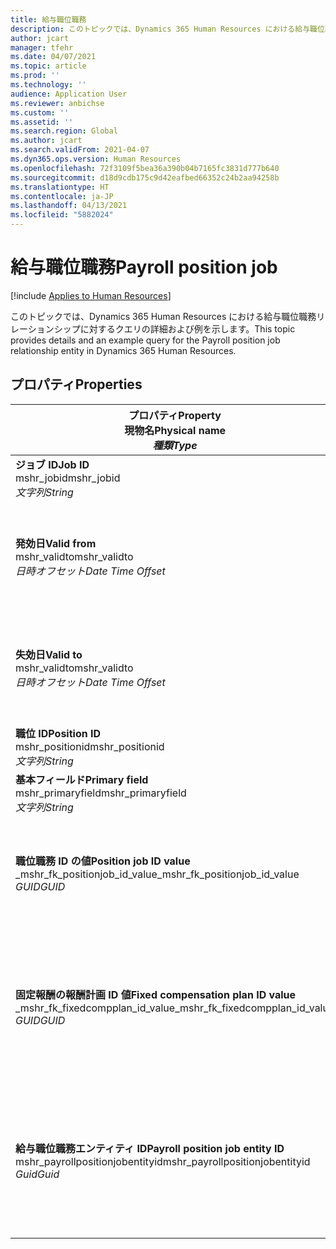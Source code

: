 ```yaml
---
title: 給与職位職務
description: このトピックでは、Dynamics 365 Human Resources における給与職位職務エンティティに対するクエリの詳細および例を示します。
author: jcart
manager: tfehr
ms.date: 04/07/2021
ms.topic: article
ms.prod: ''
ms.technology: ''
audience: Application User
ms.reviewer: anbichse
ms.custom: ''
ms.assetid: ''
ms.search.region: Global
ms.author: jcart
ms.search.validFrom: 2021-04-07
ms.dyn365.ops.version: Human Resources
ms.openlocfilehash: 72f3109f5bea36a390b04b7165fc3831d777b640
ms.sourcegitcommit: d18d9cdb175c9d42eafbed66352c24b2aa94258b
ms.translationtype: HT
ms.contentlocale: ja-JP
ms.lasthandoff: 04/13/2021
ms.locfileid: "5882024"
---
```

# <a name="payroll-position-job"></a><span data-ttu-id="ea444-103">給与職位職務</span><span class="sxs-lookup"><span data-stu-id="ea444-103">Payroll position job</span></span>

[!include [Applies to Human Resources](../includes/applies-to-hr.md)]

<span data-ttu-id="ea444-104">このトピックでは、Dynamics 365 Human Resources における給与職位職務リレーションシップに対するクエリの詳細および例を示します。</span><span class="sxs-lookup"><span data-stu-id="ea444-104">This topic provides details and an example query for the Payroll position job relationship entity in Dynamics 365 Human Resources.</span></span>

## <a name="properties"></a><span data-ttu-id="ea444-105">プロパティ</span><span class="sxs-lookup"><span data-stu-id="ea444-105">Properties</span></span>

| <span data-ttu-id="ea444-106">プロパティ</span><span class="sxs-lookup"><span data-stu-id="ea444-106">Property</span></span><br><span data-ttu-id="ea444-107">**現物名**</span><span class="sxs-lookup"><span data-stu-id="ea444-107">**Physical name**</span></span><br><span data-ttu-id="ea444-108">**_種類_**</span><span class="sxs-lookup"><span data-stu-id="ea444-108">**_Type_**</span></span> | <span data-ttu-id="ea444-109">使用</span><span class="sxs-lookup"><span data-stu-id="ea444-109">Use</span></span> | <span data-ttu-id="ea444-110">説明</span><span class="sxs-lookup"><span data-stu-id="ea444-110">Description</span></span> |
| --- | --- | --- |
| <span data-ttu-id="ea444-111">**ジョブ ID**</span><span class="sxs-lookup"><span data-stu-id="ea444-111">**Job ID**</span></span><br><span data-ttu-id="ea444-112">mshr_jobid</span><span class="sxs-lookup"><span data-stu-id="ea444-112">mshr_jobid</span></span><br><span data-ttu-id="ea444-113">*文字列*</span><span class="sxs-lookup"><span data-stu-id="ea444-113">*String*</span></span> | <span data-ttu-id="ea444-114">読み取り専用</span><span class="sxs-lookup"><span data-stu-id="ea444-114">Readp-only</span></span><br><span data-ttu-id="ea444-115">必須</span><span class="sxs-lookup"><span data-stu-id="ea444-115">Required</span></span> |<span data-ttu-id="ea444-116">ジョブの ID。</span><span class="sxs-lookup"><span data-stu-id="ea444-116">The ID of the job.</span></span> |
| <span data-ttu-id="ea444-117">**発効日**</span><span class="sxs-lookup"><span data-stu-id="ea444-117">**Valid from**</span></span><br><span data-ttu-id="ea444-118">mshr_validto</span><span class="sxs-lookup"><span data-stu-id="ea444-118">mshr_validto</span></span><br><span data-ttu-id="ea444-119">*日時オフセット*</span><span class="sxs-lookup"><span data-stu-id="ea444-119">*Date Time Offset*</span></span> | <span data-ttu-id="ea444-120">読み取り専用</span><span class="sxs-lookup"><span data-stu-id="ea444-120">Read-only</span></span> <br><span data-ttu-id="ea444-121">必須</span><span class="sxs-lookup"><span data-stu-id="ea444-121">Required</span></span> | <span data-ttu-id="ea444-122">転記とジョブの関係が有効である日付。</span><span class="sxs-lookup"><span data-stu-id="ea444-122">Date the postion and job relationship is valid from.</span></span> |
| <span data-ttu-id="ea444-123">**失効日**</span><span class="sxs-lookup"><span data-stu-id="ea444-123">**Valid to**</span></span><br><span data-ttu-id="ea444-124">mshr_validto</span><span class="sxs-lookup"><span data-stu-id="ea444-124">mshr_validto</span></span><br><span data-ttu-id="ea444-125">*日時オフセット*</span><span class="sxs-lookup"><span data-stu-id="ea444-125">*Date Time Offset*</span></span> | <span data-ttu-id="ea444-126">読み取り専用</span><span class="sxs-lookup"><span data-stu-id="ea444-126">Read-only</span></span> <br><span data-ttu-id="ea444-127">必須</span><span class="sxs-lookup"><span data-stu-id="ea444-127">Required</span></span> | <span data-ttu-id="ea444-128">職位とジョブの関係が有効である日付。</span><span class="sxs-lookup"><span data-stu-id="ea444-128">Date the position and job relationship is valid to.</span></span>  |
| <span data-ttu-id="ea444-129">**職位 ID**</span><span class="sxs-lookup"><span data-stu-id="ea444-129">**Position ID**</span></span><br><span data-ttu-id="ea444-130">mshr_positionid</span><span class="sxs-lookup"><span data-stu-id="ea444-130">mshr_positionid</span></span><br><span data-ttu-id="ea444-131">*文字列*</span><span class="sxs-lookup"><span data-stu-id="ea444-131">*String*</span></span> | <span data-ttu-id="ea444-132">読み取り専用</span><span class="sxs-lookup"><span data-stu-id="ea444-132">Read-only</span></span><br><span data-ttu-id="ea444-133">必須</span><span class="sxs-lookup"><span data-stu-id="ea444-133">Required</span></span> | <span data-ttu-id="ea444-134">職位の ID。</span><span class="sxs-lookup"><span data-stu-id="ea444-134">The ID of the position.</span></span> |
| <span data-ttu-id="ea444-135">**基本フィールド**</span><span class="sxs-lookup"><span data-stu-id="ea444-135">**Primary field**</span></span><br><span data-ttu-id="ea444-136">mshr_primaryfield</span><span class="sxs-lookup"><span data-stu-id="ea444-136">mshr_primaryfield</span></span><br><span data-ttu-id="ea444-137">*文字列*</span><span class="sxs-lookup"><span data-stu-id="ea444-137">*String*</span></span> | <span data-ttu-id="ea444-138">必須</span><span class="sxs-lookup"><span data-stu-id="ea444-138">Required</span></span><br><span data-ttu-id="ea444-139">システム生成</span><span class="sxs-lookup"><span data-stu-id="ea444-139">System generated</span></span> |  |
| <span data-ttu-id="ea444-140">**職位職務 ID の値**</span><span class="sxs-lookup"><span data-stu-id="ea444-140">**Position job ID value**</span></span><br><span data-ttu-id="ea444-141">_mshr_fk_positionjob_id_value</span><span class="sxs-lookup"><span data-stu-id="ea444-141">_mshr_fk_positionjob_id_value</span></span><br><span data-ttu-id="ea444-142">*GUID*</span><span class="sxs-lookup"><span data-stu-id="ea444-142">*GUID*</span></span> | <span data-ttu-id="ea444-143">読み取り専用</span><span class="sxs-lookup"><span data-stu-id="ea444-143">Read-only</span></span><br><span data-ttu-id="ea444-144">必須</span><span class="sxs-lookup"><span data-stu-id="ea444-144">Required</span></span><br><span data-ttu-id="ea444-145">外部キー: mshr_payrollpositionjobentity の mshr_PayrollPositionJobEntity</span><span class="sxs-lookup"><span data-stu-id="ea444-145">Foreign key:mshr_PayrollPositionJobEntity of the mshr_payrollpositionjobentity</span></span> |<span data-ttu-id="ea444-146">この職位に関連付けられているジョブの ID です。</span><span class="sxs-lookup"><span data-stu-id="ea444-146">The ID of the job associated with the position.</span></span>|
| <span data-ttu-id="ea444-147">**固定報酬の報酬計画 ID 値**</span><span class="sxs-lookup"><span data-stu-id="ea444-147">**Fixed compensation plan ID value**</span></span><br><span data-ttu-id="ea444-148">_mshr_fk_fixedcompplan_id_value</span><span class="sxs-lookup"><span data-stu-id="ea444-148">_mshr_fk_fixedcompplan_id_value</span></span><br><span data-ttu-id="ea444-149">*GUID*</span><span class="sxs-lookup"><span data-stu-id="ea444-149">*GUID*</span></span> | <span data-ttu-id="ea444-150">読み取り専用</span><span class="sxs-lookup"><span data-stu-id="ea444-150">Read-only</span></span><br><span data-ttu-id="ea444-151">必須</span><span class="sxs-lookup"><span data-stu-id="ea444-151">Required</span></span><br><span data-ttu-id="ea444-152">外部キー: mshr_payrollfixedcompensationplanentity の mshr_FixedCompPlan_id</span><span class="sxs-lookup"><span data-stu-id="ea444-152">Foreign key: mshr_FixedCompPlan_id of mshr_payrollfixedcompensationplanentity</span></span>  | <span data-ttu-id="ea444-153">この職位に関連付けられている固定報酬計画の ID です。</span><span class="sxs-lookup"><span data-stu-id="ea444-153">The ID of the fixed compensation plan associated with the position.</span></span> |
| <span data-ttu-id="ea444-154">**給与職位職務エンティティ ID**</span><span class="sxs-lookup"><span data-stu-id="ea444-154">**Payroll position job entity ID**</span></span><br><span data-ttu-id="ea444-155">mshr_payrollpositionjobentityid</span><span class="sxs-lookup"><span data-stu-id="ea444-155">mshr_payrollpositionjobentityid</span></span><br><span data-ttu-id="ea444-156">*Guid*</span><span class="sxs-lookup"><span data-stu-id="ea444-156">*Guid*</span></span> | <span data-ttu-id="ea444-157">必須</span><span class="sxs-lookup"><span data-stu-id="ea444-157">Required</span></span><br><span data-ttu-id="ea444-158">システム生成。</span><span class="sxs-lookup"><span data-stu-id="ea444-158">System generated.</span></span> | <span data-ttu-id="ea444-159">システムで生成する、ジョブを一意に識別する GUID 値です。</span><span class="sxs-lookup"><span data-stu-id="ea444-159">A system-generated GUID value to uniquely identify the job.</span></span>  |

